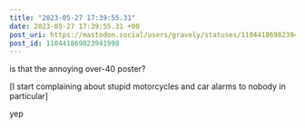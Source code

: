 ```yaml
---
title: "2023-05-27 17:39:55.31"
date: 2023-05-27 17:39:55.31 +00
post_uri: https://mastodon.social/users/gravely/statuses/110441869823941998
post_id: 110441869823941998
---
```

is that the annoying over-40 poster?

[I start complaining about stupid motorcycles and car alarms to nobody in particular]

yep


